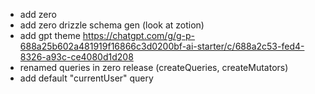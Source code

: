 - add zero
- add zero drizzle schema gen (look at zotion)
- add gpt theme https://chatgpt.com/g/g-p-688a25b602a481919f16866c3d0200bf-ai-starter/c/688a2c53-fed4-8326-a93c-ce4080d1d208
- renamed queries in zero release (createQueries, createMutators)
- add default "currentUser" query